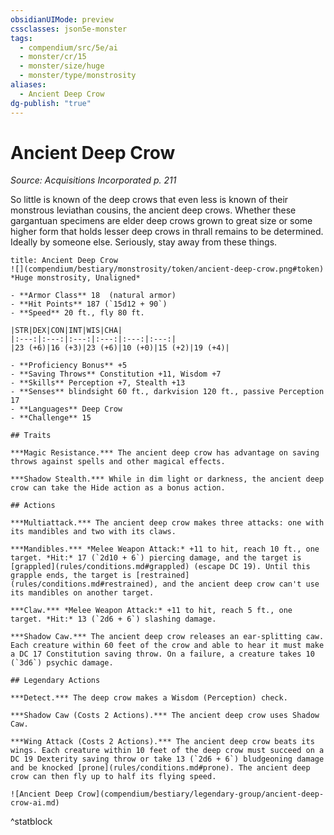 ```yaml
---
obsidianUIMode: preview
cssclasses: json5e-monster
tags:
  - compendium/src/5e/ai
  - monster/cr/15
  - monster/size/huge
  - monster/type/monstrosity
aliases:
  - Ancient Deep Crow
dg-publish: "true"
---
```

# Ancient Deep Crow
*Source: Acquisitions Incorporated p. 211*  

So little is known of the deep crows that even less is known of their monstrous leviathan cousins, the ancient deep crows. Whether these gargantuan specimens are elder deep crows grown to great size or some higher form that holds lesser deep crows in thrall remains to be determined. Ideally by someone else. Seriously, stay away from these things.

```ad-statblock
title: Ancient Deep Crow
![](compendium/bestiary/monstrosity/token/ancient-deep-crow.png#token)
*Huge monstrosity, Unaligned*

- **Armor Class** 18  (natural armor)
- **Hit Points** 187 (`15d12 + 90`)
- **Speed** 20 ft., fly 80 ft.

|STR|DEX|CON|INT|WIS|CHA|
|:---:|:---:|:---:|:---:|:---:|:---:|
|23 (+6)|16 (+3)|23 (+6)|10 (+0)|15 (+2)|19 (+4)|

- **Proficiency Bonus** +5
- **Saving Throws** Constitution +11, Wisdom +7
- **Skills** Perception +7, Stealth +13
- **Senses** blindsight 60 ft., darkvision 120 ft., passive Perception 17
- **Languages** Deep Crow
- **Challenge** 15

## Traits

***Magic Resistance.*** The ancient deep crow has advantage on saving throws against spells and other magical effects.

***Shadow Stealth.*** While in dim light or darkness, the ancient deep crow can take the Hide action as a bonus action.

## Actions

***Multiattack.*** The ancient deep crow makes three attacks: one with its mandibles and two with its claws.

***Mandibles.*** *Melee Weapon Attack:* +11 to hit, reach 10 ft., one target. *Hit:* 17 (`2d10 + 6`) piercing damage, and the target is [grappled](rules/conditions.md#grappled) (escape DC 19). Until this grapple ends, the target is [restrained](rules/conditions.md#restrained), and the ancient deep crow can't use its mandibles on another target.

***Claw.*** *Melee Weapon Attack:* +11 to hit, reach 5 ft., one target. *Hit:* 13 (`2d6 + 6`) slashing damage.

***Shadow Caw.*** The ancient deep crow releases an ear-splitting caw. Each creature within 60 feet of the crow and able to hear it must make a DC 17 Constitution saving throw. On a failure, a creature takes 10 (`3d6`) psychic damage.

## Legendary Actions

***Detect.*** The deep crow makes a Wisdom (Perception) check.

***Shadow Caw (Costs 2 Actions).*** The ancient deep crow uses Shadow Caw.

***Wing Attack (Costs 2 Actions).*** The ancient deep crow beats its wings. Each creature within 10 feet of the deep crow must succeed on a DC 19 Dexterity saving throw or take 13 (`2d6 + 6`) bludgeoning damage and be knocked [prone](rules/conditions.md#prone). The ancient deep crow can then fly up to half its flying speed.

![Ancient Deep Crow](compendium/bestiary/legendary-group/ancient-deep-crow-ai.md)
```
^statblock